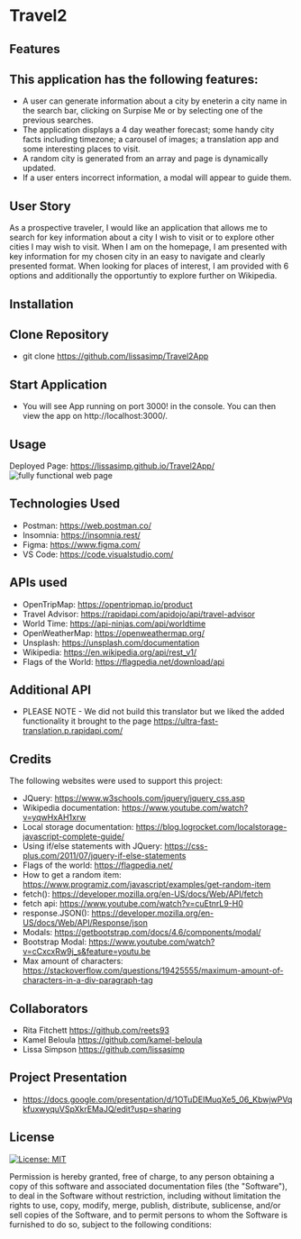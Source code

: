 # Travel2

## Features
## This application has the following features:
- A user can generate information about a city by eneterin a city name in the search bar, clicking on Surpise Me or by selecting one of the previous searches.
- The application displays a 4 day weather forecast; some handy city facts including timezone; a carousel of images; a translation app and some interesting places to visit.
- A random city is generated from an array and page is dynamically updated.
- If a user enters incorrect information, a modal will appear to guide them.

## User Story
As a prospective traveler, I would like an application that allows me to search for key information about a city I wish to visit or to explore other cities I may wish to visit. When I am on the homepage, I am presented with key information for my chosen city in an easy to navigate and clearly presented format.  When looking for places of interest, I am provided with 6 options and additionally the opportuntiy to explore further on Wikipedia.

## Installation
## Clone Repository
- git clone https://github.com/lissasimp/Travel2App

## Start Application
- You will see App running on port 3000! in the console. You can then view the app on http://localhost:3000/.


## Usage
Deployed Page: https://lissasimp.github.io/Travel2App/
![fully functional web page](./assets/images/Full%20size%20screenshot.png)

## Technologies Used
- Postman: https://web.postman.co/
- Insomnia: https://insomnia.rest/
- Figma: https://www.figma.com/
- VS Code: https://code.visualstudio.com/

## APIs used
- OpenTripMap: https://opentripmap.io/product
- Travel Advisor: https://rapidapi.com/apidojo/api/travel-advisor
- World Time: https://api-ninjas.com/api/worldtime
- OpenWeatherMap: https://openweathermap.org/
- Unsplash: https://unsplash.com/documentation
- Wikipedia: https://en.wikipedia.org/api/rest_v1/
- Flags of the World: https://flagpedia.net/download/api

## Additional API
- PLEASE NOTE - We did not build this translator but we liked the added functionality it brought to the page
  https://ultra-fast-translation.p.rapidapi.com/

## Credits
The following websites were used to support this project:
- JQuery: https://www.w3schools.com/jquery/jquery_css.asp
- Wikipedia documentation: https://www.youtube.com/watch?v=yqwHxAH1xrw
- Local storage documentation: https://blog.logrocket.com/localstorage-javascript-complete-guide/
- Using if/else statements with JQuery: https://css-plus.com/2011/07/jquery-if-else-statements
- Flags of the world: https://flagpedia.net/
- How to get a random item: https://www.programiz.com/javascript/examples/get-random-item
- fetch(): https://developer.mozilla.org/en-US/docs/Web/API/fetch
- fetch api: https://www.youtube.com/watch?v=cuEtnrL9-H0
- response.JSON(): https://developer.mozilla.org/en-US/docs/Web/API/Response/json
- Modals: https://getbootstrap.com/docs/4.6/components/modal/
- Bootstrap Modal: https://www.youtube.com/watch?v=cCxcxRw9j_s&feature=youtu.be
- Max amount of characters: https://stackoverflow.com/questions/19425555/maximum-amount-of-characters-in-a-div-paragraph-tag


## Collaborators
- Rita Fitchett https://github.com/reets93
- Kamel Beloula https://github.com/kamel-beloula
- Lissa Simpson https://github.com/lissasimp

## Project Presentation
- https://docs.google.com/presentation/d/1OTuDEIMuqXe5_06_KbwjwPVqkfuxwyquVSpXkrEMaJQ/edit?usp=sharing


## License
[![License: MIT](https://img.shields.io/badge/License-MIT-yellow.svg)](https://opensource.org/licenses/MIT)

Permission is hereby granted, free of charge, to any person obtaining a copy of this software and associated documentation files (the "Software"), to deal in the Software without restriction, including without limitation the rights to use, copy, modify, merge, publish, distribute, sublicense, and/or sell copies of the Software, and to permit persons to whom the Software is furnished to do so, subject to the following conditions:
